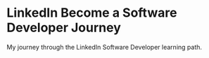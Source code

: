 # LinkedIn Become a Software Developer Journey
 My journey through the LinkedIn Software Developer learning path.
